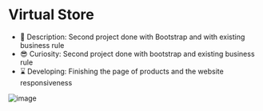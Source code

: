 # Virtual Store

- 👀 Description: Second project done with Bootstrap and with existing business rule
- 😎 Curiosity: Second project done with bootstrap and existing business rule
- ⌛ Developing: Finishing the page of products and the website responsiveness

![image](https://user-images.githubusercontent.com/69876702/132048706-d266b1dd-a36a-438a-9ce5-31c2f9e3499a.png)
